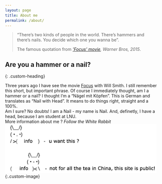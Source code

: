 ```yaml
---
layout: page
title: About me
permalink: /about/
---
```


<blockquote>
    <p>“There’s two kinds of people in the world. There’s hammers and there’s nails. You decide which one you wanna be”.</p>
    <footer>
        The famous quotation from <cite><a href="https://www.imdb.com/title/tt2381941/quotes"><i>'Focus' movie</i></a>, Warner Bros, 2015</cite>.
    </footer>
</blockquote>

## Are you a hammer or a nail?
{: .custom-heading}

Three years ago I have see the movie [Focus][focus-info] with Will Smith. I still remember this short, but important phrase. 
Of course I immediately thought, am I a hammer or a nail? I thought I’m a “Nägel mit Köpfen”. 
This is German and translates as “Nail with Head”. 
It means to do things right, straight and a 100%.   
Am I sure? No doubts! I am a Nail - my name is Nail. And, definetly, I have a head, because I am student at LNU.
<br>
More information about me ? <cite>Follow the White Rabbit</cite>
<br>
![You-want-this-bunny](/images/rabbit.jpg){:.custom-image}

[focus-info]: https://www.warnerbros.com/focus

